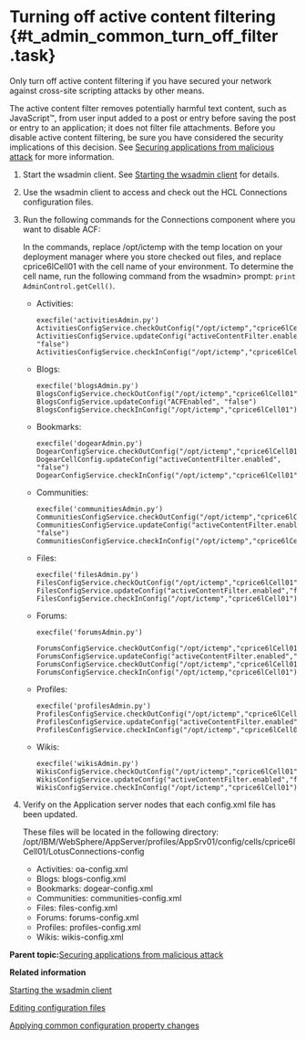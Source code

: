 # Turning off active content filtering {#t_admin_common_turn_off_filter .task}

Only turn off active content filtering if you have secured your network against cross-site scripting attacks by other means.

The active content filter removes potentially harmful text content, such as JavaScript™, from user input added to a post or entry before saving the post or entry to an application; it does not filter file attachments. Before you disable active content filtering, be sure you have considered the security implications of this decision. See [Securing applications from malicious attack](c_admin_security_xss.md) for more information.

1.  Start the wsadmin client. See [Starting the wsadmin client](../admin/t_admin_wsadmin_starting.md) for details.

2.  Use the wsadmin client to access and check out the HCL Connections configuration files.

3.  Run the following commands for the Connections component where you want to disable ACF:

    In the commands, replace /opt/ictemp with the temp location on your deployment manager where you store checked out files, and replace cprice6lCell01 with the cell name of your environment. To determine the cell name, run the following command from the wsadmin\> prompt: `print AdminControl.getCell()`.

    -   Activities:

        ```
        execfile('activitiesAdmin.py')
        ActivitiesConfigService.checkOutConfig("/opt/ictemp","cprice6lCell01")
        ActivitiesConfigService.updateConfig("activeContentFilter.enabled", "false")
        ActivitiesConfigService.checkInConfig("/opt/ictemp","cprice6lCell01")
        ```

    -   Blogs:

        ```
        execfile('blogsAdmin.py')
        BlogsConfigService.checkOutConfig("/opt/ictemp","cprice6lCell01")
        BlogsConfigService.updateConfig("ACFEnabled", "false")
        BlogsConfigService.checkInConfig("/opt/ictemp","cprice6lCell01")
        ```

    -   Bookmarks:

        ```
        execfile('dogearAdmin.py')
        DogearConfigService.checkOutConfig("/opt/ictemp","cprice6lCell01")
        DogearCellConfig.updateConfig("activeContentFilter.enabled", "false")
        DogearConfigService.checkInConfig("/opt/ictemp","cprice6lCell01")
        ```

    -   Communities:

        ```
        execfile('communitiesAdmin.py')
        CommunitiesConfigService.checkOutConfig("/opt/ictemp","cprice6lCell01")
        CommunitiesConfigService.updateConfig("activeContentFilter.enabled", "false")
        CommunitiesConfigService.checkInConfig("/opt/ictemp","cprice6lCell011")
        ```

    -   Files:

        ```
        execfile('filesAdmin.py')
        FilesConfigService.checkOutConfig("/opt/ictemp","cprice6lCell01")
        FilesConfigService.updateConfig("activeContentFilter.enabled","false")
        FilesConfigService.checkInConfig("/opt/ictemp","cprice6lCell01")
        ```

    -   Forums:

        ```
        execfile('forumsAdmin.py')
        
        ForumsConfigService.checkOutConfig("/opt/ictemp","cprice6lCell01")
        ForumsConfigService.updateConfig("activeContentFilter.enabled","false")
        ForumsConfigService.checkOutConfig("/opt/ictemp","cprice6lCell01")
        ForumsConfigService.checkInConfig("/opt/ictemp,"cprice6lCell01")
        ```

    -   Profiles:

        ```
        execfile('profilesAdmin.py')
        ProfilesConfigService.checkOutConfig("/opt/ictemp","cprice6lCell01")
        ProfilesConfigService.updateConfig("activeContentFilter.enabled","false")
        ProfilesConfigService.checkInConfig("/opt/ictemp","cprice6lCell01")
        ```

    -   Wikis:

        ```
        execfile('wikisAdmin.py')
        WikisConfigService.checkOutConfig("/opt/ictemp","cprice6lCell01")
        WikisConfigService.updateConfig("activeContentFilter.enabled","false")
        WikisConfigService.checkInConfig("/opt/ictemp","cprice6lCell01")
        ```

4.  Verify on the Application server nodes that each config.xml file has been updated.

    These files will be located in the following directory: /opt/IBM/WebSphere/AppServer/profiles/AppSrv01/config/cells/cprice6lCell01/LotusConnections-config

    -   Activities: oa-config.xml
    -   Blogs: blogs-config.xml
    -   Bookmarks: dogear-config.xml
    -   Communities: communities-config.xml
    -   Files: files-config.xml
    -   Forums: forums-config.xml
    -   Profiles: profiles-config.xml
    -   Wikis: wikis-config.xml

**Parent topic:**[Securing applications from malicious attack](../secure/c_admin_security_xss.md)

**Related information**  


[Starting the wsadmin client](../admin/t_admin_wsadmin_starting.md)

[Editing configuration files](../admin/t_admin_common_checkout_config_file.md)

[Applying common configuration property changes](../admin/t_admin_common_save_changes.md)


